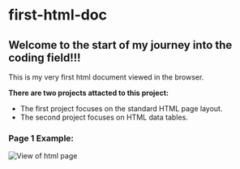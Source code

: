 # first-html-doc

## Welcome to the start of my journey into the coding field!!!

This is my very first html document viewed in the browser.

<b>There are two projects attacted to this project:</b>

* The first project focuses on the standard HTML page layout.
* The second project focuses on HTML data tables.

### Page 1 Example:

<img src="../images-of- page/htmlDoc.JPG" alt="View of html page">
